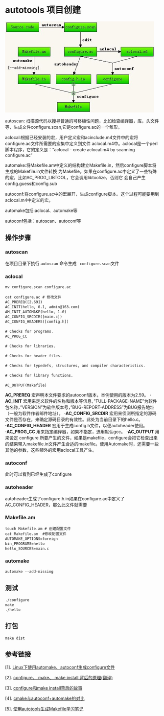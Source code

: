 # autotools 项目创建

![08-configure](../images/08-configure.jpg)

autoscan: 扫描源代码以搜寻普通的可移植性问题，比如检查编译器，库，头文件等，生成文件configure.scan,它是configure.ac的一个雏形。

aclocal:根据已经安装的宏，用户定义宏和acinclude.m4文件中的宏将configure.ac文件所需要的宏集中定义到文件 aclocal.m4中。aclocal是一个perl 脚本程序，它的定义是：“aclocal - create aclocal.m4 by scanning configure.ac”

automake:将Makefile.am中定义的结构建立Makefile.in，然后configure脚本将生成的Makefile.in文件转换 为Makefile。如果在configure.ac中定义了一些特殊的宏，比如AC_PROG_LIBTOOL，它会调用libtoolize，否则它 会自己产生config.guess和config.sub

autoconf:将configure.ac中的宏展开，生成configure脚本。这个过程可能要用到aclocal.m4中定义的宏。

automake包括:aclocal、automake等

autoconf包括：autoscan、autoconf等



## 操作步骤

### autoscan

在项目目录下执行 `autoscan` 命令生成 ` configure.scan`文件

### aclocal

```shell
mv configure.scan configure.ac

cat configure.ac # 修改文件
AC_PREREQ([2.69])
AC_INIT(hello, 0.1, admin@163.com)
AM_INIT_AUTOMAKE(hello, 1.0)
AC_CONFIG_SRCDIR([main.c])
AC_CONFIG_HEADERS([config.h])

# Checks for programs.
AC_PROG_CC

# Checks for libraries.

# Checks for header files.

# Checks for typedefs, structures, and compiler characteristics.

# Checks for library functions.

AC_OUTPUT(Makefile)

```



 **AC_PREREQ** 宏声明本文件要求的autoconf版本，本例使用的版本为2.59。
**· AC_INIT** 宏用来定义软件的名称和版本等信息，”FULL-PACKAGE-NAME”为软件包名称，”VERSION”为软件版本号，”BUG-REPORT-ADDRESS”为BUG报告地址（一般为软件作者邮件地址）。
**·AC_CONFIG_SRCDIR** 宏用来侦测所指定的源码文件是否存在，来确定源码目录的有效性。此处为当前目录下的hello.c。
**·AC_CONFIG_HEADER** 宏用于生成config.h文件，以便autoheader使用。
**·AC_PROG_CC** 用来指定编译器，如果不指定，选用默认gcc。
**·AC_OUTPUT** 用来设定 configure 所要产生的文件，如果是makefile，configure会把它检查出来的结果带入makefile.in文件产生合适的makefile。使用Automake时，还需要一些其他的参数，这些额外的宏用aclocal工具产生。

### autoconf

此时可以看到已经生成了configure

###  autoheader

autoheader生成了configure.h.in如果在configure.ac中定义了AC_CONFIG_HEADER，那么此文件就需要

### Makefile.am



```
touch Makefile.am # 创建配置文件
cat Makefile.am  #修改配置文件
AUTOMAKE_OPTIONS=foreign 
bin_PROGRAMS=hello 
hello_SOURCES=main.c
```

### automake

```
automake --add-missing
```

## 测试

```
./configure
make
./hello
```

## 打包

```
make dist
```

## 参考链接

[1]. [Linux下使用automake、autoconf生成configure文件](https://www.cnblogs.com/bugutian/p/5560548.html)

[2]. [configure、 make、 make install 背后的原理(翻译)](https://juejin.im/post/5d51845551882525d374ea34)

[3]. [configure和make install背后的故事](https://azyet.github.io/2015/06/20/configureAndMakeInstall/)

[4]. [cmake与autoconf+automake的对比](https://blog.csdn.net/cnsword/article/details/7542696)

[5]. [使用autotools生成Makefile学习笔记](https://geesun.github.io/posts/2015/02/autotool.html)

